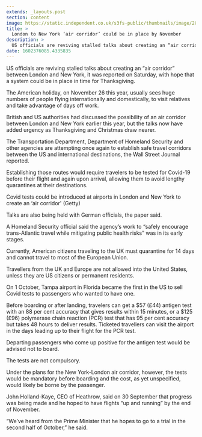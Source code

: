 ```yaml
--- 
extends: _layouts.post 
section: content 
image: https://static.independent.co.uk/s3fs-public/thumbnails/image/2017/01/27/08/jfk-airport.jpg 
title: > 
  London to New York ‘air corridor’ could be in place by November 
description: > 
  US officials are reviving stalled talks about creating an “air corridor” between London and New York, it was reported on Saturday, with hope that a system could be in place in time for Thanksgiving.British and US authorities had discussed the possibility of an air corridor between London and New York earlier this year, but the talks now have added urgency as Thanksgiving and Christmas draw nearer.Covid tests could be introduced at airports in London and New York to create an ‘air corridor' (Getty)Talks are also being held with German officials, the paper said.Currently, American citizens traveling to the UK must quarantine for 14 days and cannot travel to most of the European Union.Under the plans for the New York-London air corridor, however, the tests would be mandatory before boarding and the cost, as yet unspecified, would likely be borne by the passenger. 
date: 1602376085.4335835 
--- 
```

US officials are reviving stalled talks about creating an “air corridor” between London and New York, it was reported on Saturday, with hope that a system could be in place in time for Thanksgiving.

The American holiday, on November 26 this year, usually sees huge numbers of people flying internationally and domestically, to visit relatives and take advantage of days off work.

British and US authorities had discussed the possibility of an air corridor between London and New York earlier this year, but the talks now have added urgency as Thanksgiving and Christmas draw nearer.

The Transportation Department, Department of Homeland Security and other agencies are attempting once again to establish safe travel corridors between the US and international destinations, the Wall Street Journal reported.

Establishing those routes would require travelers to be tested for Covid-19 before their flight and again upon arrival, allowing them to avoid lengthy quarantines at their destinations.

Covid tests could be introduced at airports in London and New York to create an ‘air corridor' (Getty)

Talks are also being held with German officials, the paper said.

A Homeland Security official said the agency’s work to “safely encourage trans-Atlantic travel while mitigating public health risks” was in its early stages.

Currently, American citizens traveling to the UK must quarantine for 14 days and cannot travel to most of the European Union.

Travellers from the UK and Europe are not allowed into the United States, unless they are US citizens or permanent residents.

On 1 October, Tampa airport in Florida became the first in the US to sell Covid tests to passengers who wanted to have one.

Before boarding or after landing, travelers can get a $57 (£44) antigen test with an 88 per cent accuracy that gives results within 15 minutes, or a $125 (£96) polymerase chain reaction (PCR) test that has 95 per cent accuracy but takes 48 hours to deliver results. Ticketed travellers can visit the airport in the days leading up to their flight for the PCR test.

Departing passengers who come up positive for the antigen test would be advised not to board.

The tests are not compulsory.

Under the plans for the New York-London air corridor, however, the tests would be mandatory before boarding and the cost, as yet unspecified, would likely be borne by the passenger.

John Holland-Kaye, CEO of Heathrow, said on 30 September that progress was being made and he hoped to have flights “up and running” by the end of November.

“We’ve heard from the Prime Minister that he hopes to go to a trial in the second half of October,” he said.